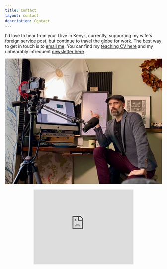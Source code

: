 ```yaml
---
title: Contact
layout: contact
description: Contact
---
```

I'd love to hear from you! I live in Kenya, currently, supporting my wife's foreign service post, but continue to travel the globe for work. The best way to get in touch is to <a href="mailto:eric@ericlaurits.com?subject=Inquiry from Website">email me</a>. You can find my <a href="https://ericlaurits.com/eric_laurits_resume.pdf" target="_blank">teaching CV here</a> and my unbearably infrequent <a href="https://goseek.substack.com" target="_blank">newsletter here</a>.

![eric teaching remotely](/images/IMG_5463.JPG)


<div style="text-align: center;">
<iframe src="https://goseek.substack.com/embed" width="320" height="240" style="border:1px solid #EEE; background:white;" frameborder="0" scrolling="no"></iframe>
</div>
